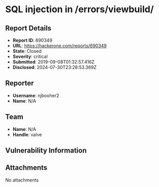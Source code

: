 # SQL injection in /errors/viewbuild/

## Report Details
- **Report ID**: 690349
- **URL**: https://hackerone.com/reports/690349
- **State**: Closed
- **Severity**: critical
- **Submitted**: 2019-09-08T01:32:57.416Z
- **Disclosed**: 2024-07-30T23:28:53.369Z

## Reporter
- **Username**: njbooher2
- **Name**: N/A

## Team
- **Name**: N/A
- **Handle**: valve

## Vulnerability Information


## Attachments
No attachments
